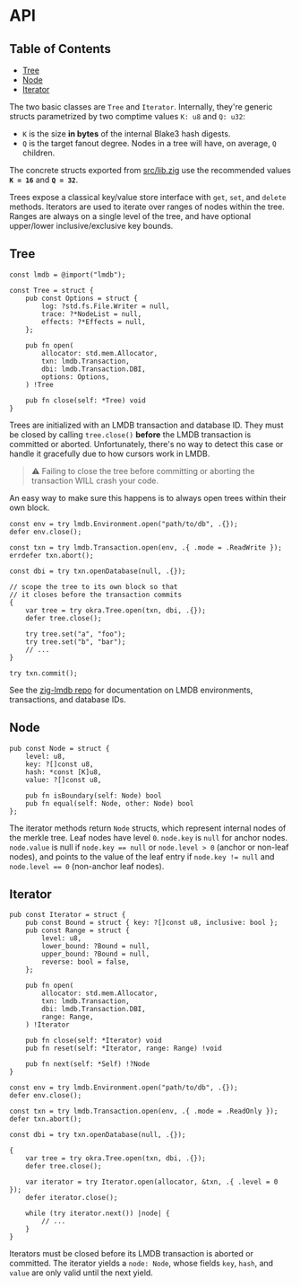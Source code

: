 # API

## Table of Contents

- [Tree](#tree)
- [Node](#node)
- [Iterator](#iterator)

The two basic classes are `Tree` and `Iterator`. Internally, they're generic structs parametrized by two comptime values `K: u8` and `Q: u32`:

- `K` is the size **in bytes** of the internal Blake3 hash digests.
- `Q` is the target fanout degree. Nodes in a tree will have, on average, `Q` children.

The concrete structs exported from [src/lib.zig](src/lib.zig) use the recommended values **`K = 16`** and **`Q = 32`**.

Trees expose a classical key/value store interface with `get`, `set`, and `delete` methods. Iterators are used to iterate over ranges of nodes within the tree. Ranges are always on a single level of the tree, and have optional upper/lower inclusive/exclusive key bounds.

## Tree

```zig
const lmdb = @import("lmdb");

const Tree = struct {
    pub const Options = struct {
        log: ?std.fs.File.Writer = null,
        trace: ?*NodeList = null,
        effects: ?*Effects = null,
    };

    pub fn open(
        allocator: std.mem.Allocator,
        txn: lmdb.Transaction,
        dbi: lmdb.Transaction.DBI,
        options: Options,
    ) !Tree

    pub fn close(self: *Tree) void
}
```

Trees are initialized with an LMDB transaction and database ID. They must be closed by calling `tree.close()` **before** the LMDB transaction is committed or aborted. Unfortunately, there's no way to detect this case or handle it gracefully due to how cursors work in LMDB.

> ⚠️ Failing to close the tree before committing or aborting the transaction WILL crash your code.

An easy way to make sure this happens is to always open trees within their own block.

```zig
const env = try lmdb.Environment.open("path/to/db", .{});
defer env.close();

const txn = try lmdb.Transaction.open(env, .{ .mode = .ReadWrite });
errdefer txn.abort();

const dbi = try txn.openDatabase(null, .{});

// scope the tree to its own block so that
// it closes before the transaction commits
{
    var tree = try okra.Tree.open(txn, dbi, .{});
    defer tree.close();

    try tree.set("a", "foo");
    try tree.set("b", "bar");
    // ...
}

try txn.commit();
```

See the [zig-lmdb repo](https://github.com/canvasxyz/zig-lmdb) for documentation on LMDB environments, transactions, and database IDs.

## Node

```zig
pub const Node = struct {
    level: u8,
    key: ?[]const u8,
    hash: *const [K]u8,
    value: ?[]const u8,

    pub fn isBoundary(self: Node) bool
    pub fn equal(self: Node, other: Node) bool
};
```

The iterator methods return `Node` structs, which represent internal nodes of the merkle tree. Leaf nodes have level `0`. `node.key` is `null` for anchor nodes. `node.value` is null if `node.key == null` or `node.level > 0` (anchor or non-leaf nodes), and points to the value of the leaf entry if `node.key != null` and `node.level == 0` (non-anchor leaf nodes).

## Iterator

```zig
pub const Iterator = struct {
    pub const Bound = struct { key: ?[]const u8, inclusive: bool };
    pub const Range = struct {
        level: u8,
        lower_bound: ?Bound = null,
        upper_bound: ?Bound = null,
        reverse: bool = false,
    };

    pub fn open(
        allocator: std.mem.Allocator,
        txn: lmdb.Transaction,
        dbi: lmdb.Transaction.DBI,
        range: Range,
    ) !Iterator

    pub fn close(self: *Iterator) void
    pub fn reset(self: *Iterator, range: Range) !void

    pub fn next(self: *Self) !?Node
}
```

```zig
const env = try lmdb.Environment.open("path/to/db", .{});
defer env.close();

const txn = try lmdb.Transaction.open(env, .{ .mode = .ReadOnly });
defer txn.abort();

const dbi = try txn.openDatabase(null, .{});

{
    var tree = try okra.Tree.open(txn, dbi, .{});
    defer tree.close();

    var iterator = try Iterator.open(allocator, &txn, .{ .level = 0 });
    defer iterator.close();

    while (try iterator.next()) |node| {
        // ...
    }
}
```

Iterators must be closed before its LMDB transaction is aborted or committed. The iterator yields a `node: Node`, whose fields `key`, `hash`, and `value` are only valid until the next yield.
